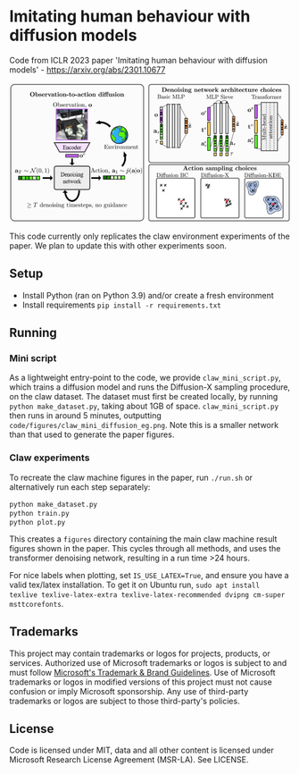 # Imitating human behaviour with diffusion models

Code from ICLR 2023 paper 'Imitating human behaviour with diffusion models' - https://arxiv.org/abs/2301.10677

<img height="250" src="overview_01.png">

This code currently only replicates the claw environment experiments of the paper. We plan to update this with other experiments soon.

## Setup

- Install Python (ran on Python 3.9) and/or create a fresh environment
- Install requirements `pip install -r requirements.txt`

## Running

### Mini script

As a lightweight entry-point to the code, we provide `claw_mini_script.py`, which trains a diffusion model and runs the Diffusion-X sampling procedure, on the claw dataset. The dataset must first be created locally, by running `python make_dataset.py`, taking about 1GB of space. `claw_mini_script.py` then runs in around 5 minutes, outputting `code/figures/claw_mini_diffusion_eg.png`. Note this is a smaller network than that used to generate the paper figures.

### Claw experiments

To recreate the claw machine figures in the paper, run `./run.sh` or alternatively run each step separately:

```
python make_dataset.py
python train.py
python plot.py
```

This creates a `figures` directory containing the main claw machine result figures shown in the paper. This cycles through all methods, and uses the transformer denoising network, resulting in a run time >24 hours.

For nice labels when plotting, set `IS_USE_LATEX=True`, and ensure you have a valid tex/latex installation. To get it on Ubuntu run, `sudo apt install texlive texlive-latex-extra texlive-latex-recommended dvipng cm-super msttcorefonts`.

## Trademarks

This project may contain trademarks or logos for projects, products, or services. Authorized use of Microsoft 
trademarks or logos is subject to and must follow 
[Microsoft's Trademark & Brand Guidelines](https://www.microsoft.com/en-us/legal/intellectualproperty/trademarks/usage/general).
Use of Microsoft trademarks or logos in modified versions of this project must not cause confusion or imply Microsoft sponsorship.
Any use of third-party trademarks or logos are subject to those third-party's policies.

## License
Code is licensed under MIT, data and all other content is licensed under Microsoft Research License Agreement (MSR-LA). See LICENSE.